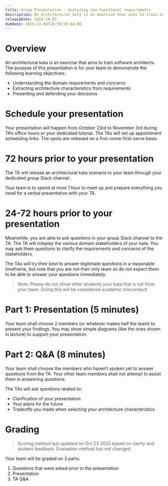 ```yaml
---
title: Group Presentation - Analyzing non-functional requirements
description: An architectural kata is an exercise that aims to train software architects. In this assignment, you will be given a scenario and you will be asked to design a system that satisfies the requirements of the scenario.
releaseDate: 2024-10-07
dueDate: 2024-11-04T16:59:59-04:00
---
```


# Overview

An architectural kata is an exercise that aims to train software architects. The purpose of this presentation is for your team to demonstrate the following learning objectives:

- Understanding the domain requirements and concerns
- Extracting architecture characteristics from requirements
- Presenting and defending your decisions

# Schedule your presentation

Your presentation will happen from October 23rd to November 3rd during TA’s office hours or your dedicated tutorial. The TAs will set up appointment scheduling links. The spots are released on a first-come-first-serve basis.

# 72 hours prior to your presentation

The TA will release an architectural kata scenario to your team through your dedicated group Slack channel.

Your team is to spend at most 1 hour to meet up and prepare everything you need for a verbal presentation with your TA.

# 24-72 hours prior to your presentation

Meanwhile, you are able to ask questions in your group Slack channel to the TA. The TA will roleplay the various domain stakeholders of your kata. You may ask them questions to clarify the requirements and concerns of the stakeholders.

The TAs will try their best to answer legitimate questions in a reasonable timeframe, but note that you are not their only team so do not expect them to be able to answer your questions immediately.

> Note: Please do not show other students your kata that is not from your team. Doing this will be considered academic misconduct.

# Part 1: Presentation (5 minutes)

Your team shall choose 2 members (or whatever makes half the team) to present your findings. You may show simple diagrams (like the ones shown in lecture) to support your presentation.

# Part 2: Q&A (8 minutes)

Your team shall choose the members who haven’t spoken yet to answer questions from the TA. Your other team members shall not attempt to assist them in answering questions.

The TAs will ask questions related to:

- Clarification of your presentation
- Your plans for the future
- Tradeoffs you made when selecting your architecture characteristics

# Grading

> Scoring method last updated on Oct 23 2023 based on clarity and student feedback. Evaluation method
> has not changed.

Your team will be graded on 3 parts:

1. Questions that were asked prior to the presentation
2. Presentation
3. TA Q&A
